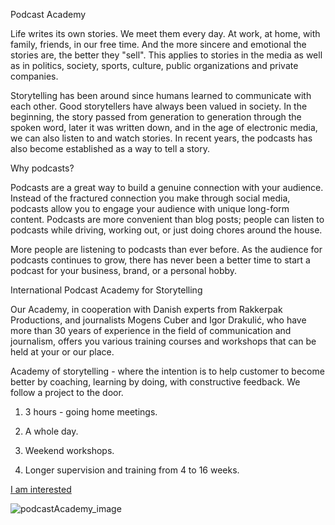 ---
---
Podcast Academy

Life writes its own stories. We meet them every day. At work, at home, with family, friends, in our free time. And the more sincere and emotional the stories are, the better they "sell". This applies to stories in the media as well as in politics, society, sports, culture, public organizations and private companies.

Storytelling has been around since humans learned to communicate with each other. Good storytellers have always been valued in society. In the beginning, the story passed from generation to generation through the spoken word, later it was written down, and in the age of electronic media, we can also listen to and watch stories. In recent years, the podcasts has also become established as a way to tell a story.

Why podcasts?

Podcasts are a great way to build a genuine connection with your audience. Instead of the fractured connection you make through social media, podcasts allow you to engage your audience with unique long-form content. Podcasts are more convenient than blog posts; people can listen to podcasts while driving, working out, or just doing chores around the house. 

More people are listening to podcasts than ever before. As the audience for podcasts continues to grow, there has never been a better time to start a podcast for your business, brand, or a personal hobby.

International Podcast Academy for Storytelling

Our Academy, in cooperation with Danish experts from Rakkerpak Productions, and journalists Mogens Cuber and Igor Drakulić, who have more than 30 years of experience in the field of communication and journalism, offers you various training courses and workshops that can be held at your or our place. 

Academy of storytelling - where the intention is to help customer to become better by coaching, learning by doing, with constructive feedback. We follow a project to the door.

1) 3 hours - going home meetings.

2) A whole day.

3) Weekend workshops.

4) Longer supervision and training from 4 to 16 weeks.

<a href="mailto:igor@lokatur.si" class="btn">I am interested</a>

![podcastAcademy_image](/assets/podcastAcademy.jpg)
